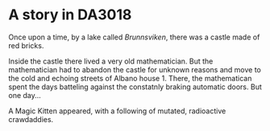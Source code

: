 # A story in DA3018

Once upon a time, by a lake called _Brunnsviken_, there was a castle
made of red bricks. 

Inside the castle there lived a very old mathematician. But the mathematician had to abandon the castle for unknown reasons and move to the cold and echoing streets of Albano house 1. There, the mathematican spent the days batteling against the constatnly braking automatic doors. But one day...

A Magic Kitten appeared, with a following of mutated, radioactive crawdaddies.
